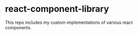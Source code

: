 # react-component-library
This repo includes my custom implementations of various react components.
